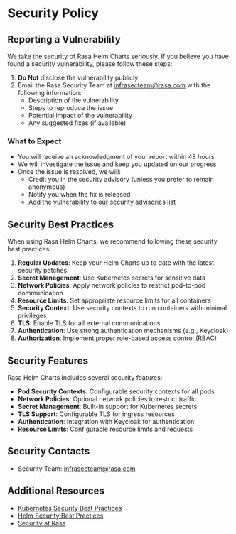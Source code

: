 # Security Policy

## Reporting a Vulnerability

We take the security of Rasa Helm Charts seriously. If you believe you have found a security vulnerability, please follow these steps:

1. **Do Not** disclose the vulnerability publicly
2. Email the Rasa Security Team at infrasecteam@rasa.com with the following information:
   - Description of the vulnerability
   - Steps to reproduce the issue
   - Potential impact of the vulnerability
   - Any suggested fixes (if available)

### What to Expect

- You will receive an acknowledgment of your report within 48 hours
- We will investigate the issue and keep you updated on our progress
- Once the issue is resolved, we will:
  - Credit you in the security advisory (unless you prefer to remain anonymous)
  - Notify you when the fix is released
  - Add the vulnerability to our security advisories list

## Security Best Practices

When using Rasa Helm Charts, we recommend following these security best practices:

1. **Regular Updates**: Keep your Helm Charts up to date with the latest security patches
2. **Secret Management**: Use Kubernetes secrets for sensitive data
3. **Network Policies**: Apply network policies to restrict pod-to-pod communication
4. **Resource Limits**: Set appropriate resource limits for all containers
5. **Security Context**: Use security contexts to run containers with minimal privileges
6. **TLS**: Enable TLS for all external communications
7. **Authentication**: Use strong authentication mechanisms (e.g., Keycloak)
8. **Authorization**: Implement proper role-based access control (RBAC)

## Security Features

Rasa Helm Charts includes several security features:

- **Pod Security Contexts**: Configurable security contexts for all pods
- **Network Policies**: Optional network policies to restrict traffic
- **Secret Management**: Built-in support for Kubernetes secrets
- **TLS Support**: Configurable TLS for ingress resources
- **Authentication**: Integration with Keycloak for authentication
- **Resource Limits**: Configurable resource limits and requests

## Security Contacts

- Security Team: infrasecteam@rasa.com

## Additional Resources

- [Kubernetes Security Best Practices](https://kubernetes.io/docs/concepts/security/)
- [Helm Security Best Practices](https://helm.sh/docs/topics/security/)
- [Security at Rasa](https://rasa.com/security-at-rasa/) 
